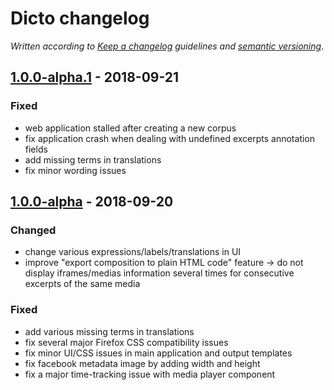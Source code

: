 # Dicto changelog

*Written according to [Keep a changelog](https://keepachangelog.com/en/1.0.0/) guidelines and [semantic versioning](https://semver.org/)*.

## [1.0.0-alpha.1](https://github.com/dictoapp/dicto/tree/1.0.0-alpha.1) - 2018-09-21

### Fixed

* web application stalled after creating a new corpus
* fix application crash when dealing with undefined excerpts annotation fields
* add missing terms in translations
* fix minor wording issues

## [1.0.0-alpha](https://github.com/dictoapp/dicto/tree/1.0.0-alpha) - 2018-09-20

### Changed

* change various expressions/labels/translations in UI
* improve "export composition to plain HTML code" feature -> do not display iframes/medias information several times for consecutive excerpts of the same media

### Fixed

* add various missing terms in translations
* fix several major Firefox CSS compatibility issues
* fix minor UI/CSS issues in main application and output templates
* fix facebook metadata image by adding width and height
* fix a major time-tracking issue with media player component
